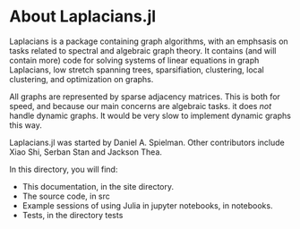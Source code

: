 # About Laplacians.jl

Laplacians is a package containing graph algorithms, with an emphsasis on tasks related to spectral and algebraic graph theory.  It contains (and will contain more) code for solving systems of linear equations in graph Laplacians, low stretch spanning trees, sparsifiation, clustering, local clustering, and optimization on graphs.

All graphs are represented by sparse adjacency matrices.
This is both for speed, and because our main concerns are algebraic tasks.  it does _not_ handle dynamic graphs.  It would be very slow to implement dynamic graphs this way.

Laplacians.jl was started by Daniel A. Spielman.  Other contributors include Xiao Shi, Serban Stan and Jackson Thea.

In this directory, you will find:

* This documentation, in the site directory.  
* The source code, in src
* Example sessions of using Julia in jupyter notebooks, in notebooks.
* Tests, in the directory tests

